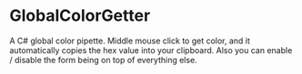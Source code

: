 # GlobalColorGetter
A C# global color pipette. 
Middle mouse click to get color, and it automatically copies the hex value into your clipboard.
Also you can enable / disable the form being on top of everything else.